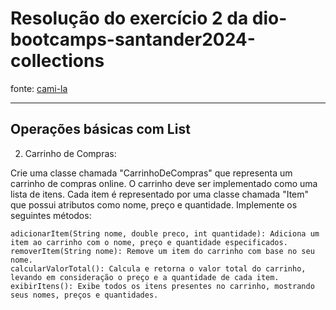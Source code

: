# Resolução do exercício 2 da dio-bootcamps-santander2024-collections
fonte: [cami-la](https://github.com/cami-la/collections-java-api-2023/)
___
## Operações básicas com List
2. Carrinho de Compras:

Crie uma classe chamada "CarrinhoDeCompras" que representa um carrinho de compras online. O carrinho deve ser implementado como uma lista de itens. Cada item é representado por uma classe chamada "Item" que possui atributos como nome, preço e quantidade. Implemente os seguintes métodos:

    adicionarItem(String nome, double preco, int quantidade): Adiciona um item ao carrinho com o nome, preço e quantidade especificados.
    removerItem(String nome): Remove um item do carrinho com base no seu nome.
    calcularValorTotal(): Calcula e retorna o valor total do carrinho, levando em consideração o preço e a quantidade de cada item.
    exibirItens(): Exibe todos os itens presentes no carrinho, mostrando seus nomes, preços e quantidades.


